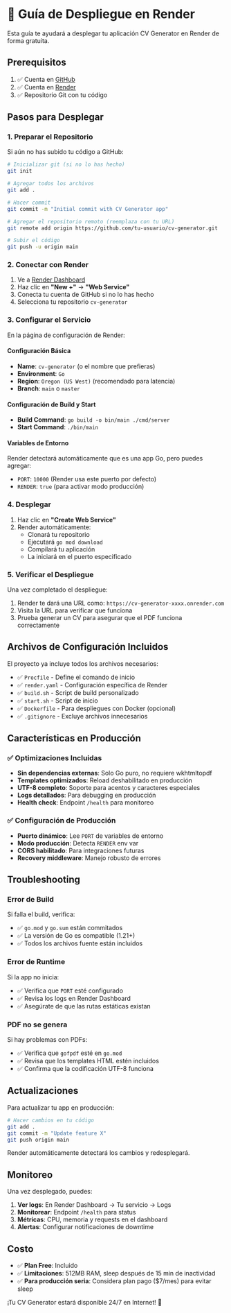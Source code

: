 # 🚀 Guía de Despliegue en Render

Esta guía te ayudará a desplegar tu aplicación CV Generator en Render de forma gratuita.

## Prerequisitos

1. ✅ Cuenta en [GitHub](https://github.com)
2. ✅ Cuenta en [Render](https://render.com)
3. ✅ Repositorio Git con tu código

## Pasos para Desplegar

### 1. Preparar el Repositorio

Si aún no has subido tu código a GitHub:

```bash
# Inicializar git (si no lo has hecho)
git init

# Agregar todos los archivos
git add .

# Hacer commit
git commit -m "Initial commit with CV Generator app"

# Agregar el repositorio remoto (reemplaza con tu URL)
git remote add origin https://github.com/tu-usuario/cv-generator.git

# Subir el código
git push -u origin main
```

### 2. Conectar con Render

1. Ve a [Render Dashboard](https://dashboard.render.com)
2. Haz clic en **"New +"** → **"Web Service"**
3. Conecta tu cuenta de GitHub si no lo has hecho
4. Selecciona tu repositorio `cv-generator`

### 3. Configurar el Servicio

En la página de configuración de Render:

#### Configuración Básica
- **Name**: `cv-generator` (o el nombre que prefieras)
- **Environment**: `Go`
- **Region**: `Oregon (US West)` (recomendado para latencia)
- **Branch**: `main` o `master`

#### Configuración de Build y Start
- **Build Command**: `go build -o bin/main ./cmd/server`
- **Start Command**: `./bin/main`

#### Variables de Entorno
Render detectará automáticamente que es una app Go, pero puedes agregar:
- `PORT`: `10000` (Render usa este puerto por defecto)
- `RENDER`: `true` (para activar modo producción)

### 4. Desplegar

1. Haz clic en **"Create Web Service"**
2. Render automáticamente:
   - Clonará tu repositorio
   - Ejecutará `go mod download`
   - Compilará tu aplicación
   - La iniciará en el puerto especificado

### 5. Verificar el Despliegue

Una vez completado el despliegue:

1. Render te dará una URL como: `https://cv-generator-xxxx.onrender.com`
2. Visita la URL para verificar que funciona
3. Prueba generar un CV para asegurar que el PDF funciona correctamente

## Archivos de Configuración Incluidos

El proyecto ya incluye todos los archivos necesarios:

- ✅ `Procfile` - Define el comando de inicio
- ✅ `render.yaml` - Configuración específica de Render
- ✅ `build.sh` - Script de build personalizado
- ✅ `start.sh` - Script de inicio
- ✅ `Dockerfile` - Para despliegues con Docker (opcional)
- ✅ `.gitignore` - Excluye archivos innecesarios

## Características en Producción

### ✅ Optimizaciones Incluidas
- **Sin dependencias externas**: Solo Go puro, no requiere wkhtmltopdf
- **Templates optimizados**: Reload deshabilitado en producción
- **UTF-8 completo**: Soporte para acentos y caracteres especiales
- **Logs detallados**: Para debugging en producción
- **Health check**: Endpoint `/health` para monitoreo

### ✅ Configuración de Producción
- **Puerto dinámico**: Lee `PORT` de variables de entorno
- **Modo producción**: Detecta `RENDER` env var
- **CORS habilitado**: Para integraciones futuras
- **Recovery middleware**: Manejo robusto de errores

## Troubleshooting

### Error de Build
Si falla el build, verifica:
- ✅ `go.mod` y `go.sum` están commitados
- ✅ La versión de Go es compatible (1.21+)
- ✅ Todos los archivos fuente están incluidos

### Error de Runtime
Si la app no inicia:
- ✅ Verifica que `PORT` esté configurado
- ✅ Revisa los logs en Render Dashboard
- ✅ Asegúrate de que las rutas estáticas existan

### PDF no se genera
Si hay problemas con PDFs:
- ✅ Verifica que `gofpdf` esté en `go.mod`
- ✅ Revisa que los templates HTML estén incluidos
- ✅ Confirma que la codificación UTF-8 funciona

## Actualizaciones

Para actualizar tu app en producción:

```bash
# Hacer cambios en tu código
git add .
git commit -m "Update feature X"
git push origin main
```

Render automáticamente detectará los cambios y redesplegará.

## Monitoreo

Una vez desplegado, puedes:

1. **Ver logs**: En Render Dashboard → Tu servicio → Logs
2. **Monitorear**: Endpoint `/health` para status
3. **Métricas**: CPU, memoria y requests en el dashboard
4. **Alertas**: Configurar notificaciones de downtime

## Costo

- ✅ **Plan Free**: Incluido
- ✅ **Limitaciones**: 512MB RAM, sleep después de 15 min de inactividad
- ✅ **Para producción seria**: Considera plan pago ($7/mes) para evitar sleep

¡Tu CV Generator estará disponible 24/7 en Internet! 🎉
